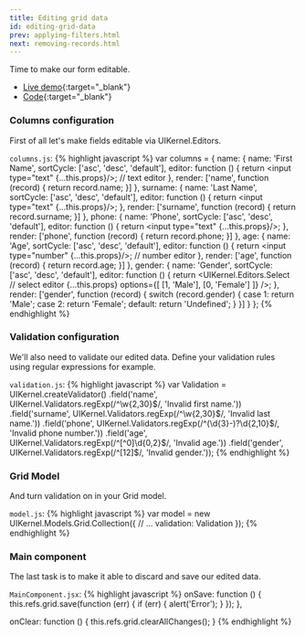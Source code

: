 ```yaml
---
title: Editing grid data
id: editing-grid-data
prev: applying-filters.html
next: removing-records.html
---
```


Time to make our form editable.

* [Live demo](/examples/editing-grid-data/){:target="_blank"}
* [Code]({{site.github}}_site/examples/editing-grid-data){:target="_blank"}

### Columns configuration

First of all let's make fields editable via UIKernel.Editors.

`columns.js`:
{% highlight javascript %}
var columns = {
  name: {
    name: 'First Name',
    sortCycle: ['asc', 'desc', 'default'],
    editor: function () {
      return <input type="text" {...this.props}/>; // text editor
    },
    render: ['name', function (record) {
      return record.name;
    }]
  },
  surname: {
    name: 'Last Name',
    sortCycle: ['asc', 'desc', 'default'],
    editor: function () {
      return <input type="text" {...this.props}/>;
    },
    render: ['surname', function (record) {
      return record.surname;
    }]
  },
  phone: {
    name: 'Phone',
    sortCycle: ['asc', 'desc', 'default'],
    editor: function () {
      return <input type="text" {...this.props}/>;
    },
    render: ['phone', function (record) {
      return record.phone;
    }]
  },
  age: {
    name: 'Age',
    sortCycle: ['asc', 'desc', 'default'],
    editor: function () {
      return <input type="number" {...this.props}/>; // number editor
    },
    render: ['age', function (record) {
      return record.age;
    }]
  },
  gender: {
    name: 'Gender',
    sortCycle: ['asc', 'desc', 'default'],
    editor: function () {
      return <UIKernel.Editors.Select // select editor
        {...this.props}
        options={[
          [1, 'Male'],
          [0, 'Female']
        ]}
      />;
    },
    render: ['gender', function (record) {
      switch (record.gender) {
        case 1: return 'Male';
        case 2: return 'Female';
        default: return 'Undefined';
      }
    }]
  }
};
{% endhighlight %}

### Validation configuration

We'll also need to validate our edited data. Define your validation rules using regular expressions for example.

`validation.js`:
{% highlight javascript %}
var Validation = UIKernel.createValidator()
  .field('name', UIKernel.Validators.regExp(/^\w{2,30}$/, 'Invalid first name.'))
  .field('surname', UIKernel.Validators.regExp(/^\w{2,30}$/, 'Invalid last name.'))
  .field('phone', UIKernel.Validators.regExp(/^(\d{3}-)?\d{2,10}$/, 'Invalid phone number.'))
  .field('age', UIKernel.Validators.regExp(/^[^0]\d{0,2}$/, 'Invalid age.'))
  .field('gender', UIKernel.Validators.regExp(/^[12]$/, 'Invalid gender.'));
{% endhighlight %}

### Grid Model

And turn validation on in your Grid model.

`model.js`:
{% highlight javascript %}
var model = new UIKernel.Models.Grid.Collection({
  // ...
  validation: Validation
});
{% endhighlight %}

### Main component

The last task is to make it able to discard and save our edited data.

`MainComponent.jsx`:
{% highlight javascript %}
onSave: function () {
  this.refs.grid.save(function (err) {
    if (err) {
      alert('Error');
    }
  });
},

onClear: function () {
  this.refs.grid.clearAllChanges();
}
{% endhighlight %}
